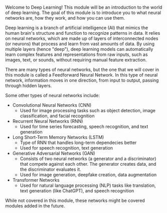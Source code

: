 Welcome to Deep Learning!
This module will be an introduction to the world of deep learning.
The goal of this module is to introduce you to what neural networks are, how they work, and how you can use them.


Deep learning is a branch of artificial intelligence (AI) that mimics the human brain's structure and function to recognize patterns in data.
It relies on neural networks, which are made up of layers of interconnected nodes (or neurons) that process and learn from vast amounts of data.
By using multiple layers (hence "deep"), deep learning models can automatically learn complex features and representations from raw inputs, such as images, text, or sounds, without requiring manual feature extraction.


There are many types of neural networks, but the one that we will cover in this module is called a Feedforward Neural Network.
In this type of neural network, information moves in one direction, from input to output, passing through hidden layers.


Some other types of neural networks include:
- Convolutional Neural Networks (CNN)
    - Used for image processing tasks such as object detection, image classification, and facial recognition
- Recurrent Neural Networks (RNN)
    - Used for time series forecasting, speech recognition, and text generation
- Long Short-Term Memory Networks (LSTM)
    - Type of RNN that handles long-term dependecies better
    - Used for speech recognition, text generation
- Generative Adversarial Networks (GAN)
    - Consists of two neural networks (a generator and a discriminator) that compete against each other. The generator creates data, and the discriminator evaluates it.
    - Used for image generation, deepfake creation, data augmentation
- Transformer Networks
    - Used for natural language processing (NLP) tasks like translation, text generation (like ChatGPT), and speech recognition

While not covered in this module, these networks might be covered modules added in the future.